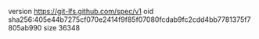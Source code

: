 version https://git-lfs.github.com/spec/v1
oid sha256:405e44b7275cf070e2414f9f85f07080fcdab9fc2cdd4bb7781375f7805ab990
size 36348
